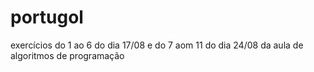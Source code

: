 # portugol
 exercícios do 1 ao 6 do dia 17/08 e do 7 aom 11 do dia 24/08 da aula de algoritmos de programação


